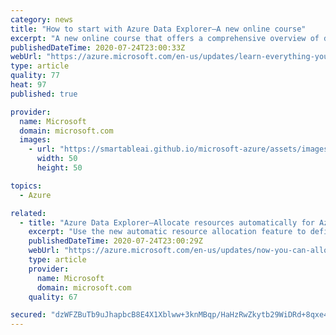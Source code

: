 ```yaml
---
category: news
title: "How to start with Azure Data Explorer—A new online course"
excerpt: "A new online course that offers a comprehensive overview of data analytics with Azure Data Explorer is now available for free."
publishedDateTime: 2020-07-24T23:00:33Z
webUrl: "https://azure.microsoft.com/en-us/updates/learn-everything-you-need-to-know-about-azure-data-explorer/"
type: article
quality: 77
heat: 97
published: true

provider:
  name: Microsoft
  domain: microsoft.com
  images:
    - url: "https://smartableai.github.io/microsoft-azure/assets/images/organizations/microsoft.com-50x50.jpg"
      width: 50
      height: 50

topics:
  - Azure

related:
  - title: "Azure Data Explorer—Allocate resources automatically for Azure Blob Storage data connection"
    excerpt: "Use the new automatic resource allocation feature to define a data connection from any Azure Storage to Azure Data Explorer database. "
    publishedDateTime: 2020-07-24T23:00:29Z
    webUrl: "https://azure.microsoft.com/en-us/updates/now-you-can-allocate-resource-automatically-for-blob-storage-data-connection-in-azure-data-explorer/"
    type: article
    provider:
      name: Microsoft
      domain: microsoft.com
    quality: 67

secured: "dzWFZBuTb9uJhapbcB8E4X1Xblww+3knMBqp/HaHzRwZkytb29WiDRd+8qxe4aG5VZgIigwL5GQ24XETgg2y5wZv7osGPnDIH3G+aGxM7jc6rNx2H/FtMdYsrIGW9l/7u+tct+q4t9DLQgeWV2u651yp0/AcEiUzR5VHbcAguQuZHwn0UG+i/5HrLKqXmFwwD+D1IqIHbAapE3WICjIBmJ5oyL3rREHYlBgC45qamaaKb6hCLHDn7NW3YzmGTpdnmxAydX+NfcF6al78mXpQDtz5FCCC6bvxlhU9daXT7nimUDoHlTroO18ZjydyZMhEZThuFoZ2GQXZIh21EBomQQ==;9WsH14Ig5iYe9UzWelk3Jw=="
---
```


